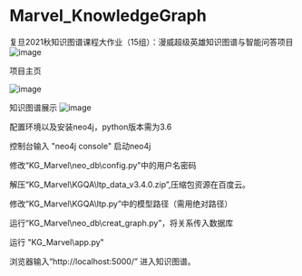 # Marvel_KnowledgeGraph

复旦2021秋知识图谱课程大作业（15组）：漫威超级英雄知识图谱与智能问答项目
![image](https://user-images.githubusercontent.com/60840371/150555147-579fd3bd-d5f5-4312-82a8-77abfb912903.png)

项目主页

![image](https://user-images.githubusercontent.com/60840371/150555187-c2e04265-7986-462d-9ae2-ed3a39b559a0.png)

知识图谱展示
![image](https://user-images.githubusercontent.com/60840371/150555259-a3ee1573-3d4f-46a9-8d4d-8d90e8c2990d.png)


配置环境以及安装neo4j，python版本需为3.6

控制台输入 "neo4j console" 启动neo4j

修改“KG_Marvel\neo_db\config.py”中的用户名密码

解压“KG_Marvel\KGQA\ltp_data_v3.4.0.zip”,压缩包资源在百度云。

修改“KG_Marvel\KGQA\ltp.py”中的模型路径（需用绝对路径）

运行“KG_Marvel\neo_db\creat_graph.py”，将关系传入数据库

运行 "KG_Marvel\app.py"

浏览器输入“http://localhost:5000/” 进入知识图谱。

